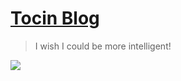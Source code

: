 [Tocin Blog](https://tocin.top)
================================

> I wish I could be more intelligent!

![](http://github.com/tocinplay.top)

